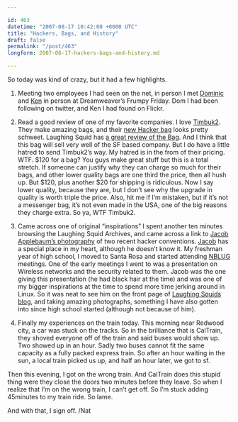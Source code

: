 ```yaml
---

id: 463
datetime: "2007-08-17 10:42:00 +0000 UTC"
title: "Hackers, Bags, and History"
draft: false
permalink: "/post/463"
longform: 2007-08-17-hackers-bags-and-history.md

---
```


So today was kind of crazy,  but it had a few highlights.

1. Meeting two employees I had seen on the net, in person
I met <a href="http://twitter.com/dom">Dominic</a> and <a href="http://www.flickr.com/people/kestelnon/">Ken</a> in person at Dreamweaver’s Frumpy Friday. Dom I had been following on twitter, and Ken I had found on Flickr.

2. Read a good review of one of my favorite companies.
I love <a href="http://www.timbuk2.com/tb2/retail/">Timbuk2</a>. They make amazing bags, and their <a href="http://www.timbuk2.com/tb2/products/hacker">new Hacker bag</a> looks pretty schweet. Laughing Squid has <a href="http://laughingsquid.com/timbuk2-hacker-bag-the-ultimate-vertical-laptop-bag/">a great review of the Bag</a>. And I think that this bag will sell very well of the SF based company.<!--more-->
But I do have a little hatred to send Timbuk2’s way. My hatred is in the from of their pricing. WTF. $120 for a bag? You guys make great stuff but this is a total stretch. If someone can justify why they can charge so much for their bags, and other lower quality bags are one third the price, then all hush up. But $120, plus another $20 for shipping is ridiculous. Now I say lower quality, because they are, but I don’t see why the upgrade in quality is worth triple the price. Also, hit me if I’m mistaken, but if it’s not a messenger bag, it’s not even made in the USA, one of the big reasons they charge extra. So ya, WTF Timbuk2.

3. Came across one of original “inspirations”
I spent another ten minutes browsing the Laughing Squid Archives, and came across a link to <a href="http://laughingsquid.com/chaos-communication-camp-2007-photos/">Jacob Applebaum’s photography</a> of two recent hacker conventions. <a href="http://appelbaum.net/">Jacob</a> has a special place in my heart, although he doesn’t know it. My freshman year of high school, I moved to Santa Rosa and started attending <a href="http://nblug.org/">NBLUG</a> meetings. One of the early meetings I went to was a presentation on Wireless networks and the security related to them. Jacob was the one giving this presentation (he had black hair at the time) and was one of my bigger inspirations at the time to spend more time jerking around in Linux. So it was neat to see him on the front page of <a href="http://laughingsquid.com/">Laughing Squids blog</a>, and taking amazing photographs, something I have also gotten into since high school started (although not because of him).

4. Finally my experiences on the train today.
This morning near Redwood city, a car was stuck on the tracks. So in the brilliance that is CalTrain, they shoved everyone off of the train and said buses would show up. Two showed up in an hour. Sadly two buses cannot fit the same capacity as a fully packed express train. So after an hour waiting in the sun, a local train picked us up, and half an hour later, we got to sf.

Then this evening, I got on the wrong train. And CalTrain does this stupid thing were they close the doors two minutes before they leave. So when I realize that I’m on the wrong train, I can’t get off. So I’m stuck adding 45minutes to my train ride. So lame.

And with that, I sign off.
/Nat

